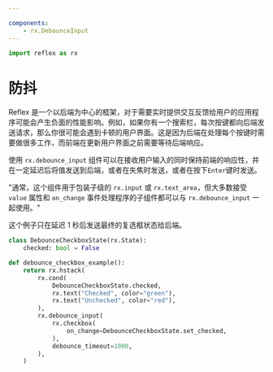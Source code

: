 ```yaml
---

components:
    - rx.DebounceInput
---
```


```python exec
import reflex as rx
```

# 防抖

Reflex 是一个以后端为中心的框架，对于需要实时提供交互反馈给用户的应用程序可能会产生负面的性能影响。例如，如果你有一个搜索栏，每次按键都向后端发送请求，那么你很可能会遇到卡顿的用户界面。这是因为后端在处理每个按键时需要做很多工作，而前端在更新用户界面之前需要等待后端响应。

使用 `rx.debounce_input` 组件可以在接收用户输入的同时保持前端的响应性，并在一定延迟后将值发送到后端，或者在失焦时发送，或者在按下`Enter`键时发送。

"通常，这个组件用于包装子级的 `rx.input` 或 `rx.text_area`，但大多数接受 `value` 属性和 `on_change` 事件处理程序的子组件都可以与 `rx.debounce_input` 一起使用。"

这个例子只在延迟 1 秒后发送最终的复选框状态给后端。

```python demo exec
class DebounceCheckboxState(rx.State):
    checked: bool = False

def debounce_checkbox_example():
    return rx.hstack(
        rx.cond(
            DebounceCheckboxState.checked,
            rx.text("Checked", color="green"),
            rx.text("Unchecked", color="red"),
        ),
        rx.debounce_input(
            rx.checkbox(
                on_change=DebounceCheckboxState.set_checked,
            ),
            debounce_timeout=1000,
        ),
    )
```

